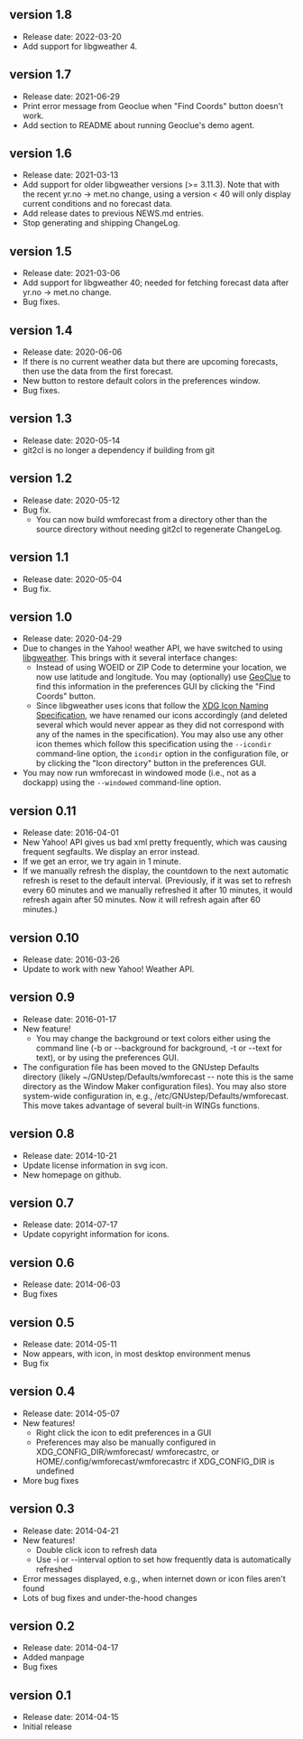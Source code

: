 version 1.8
-----------
* Release date: 2022-03-20
* Add support for libgweather 4.

version 1.7
-----------
* Release date: 2021-06-29
* Print error message from Geoclue when "Find Coords" button doesn't work.
* Add section to README about running Geoclue's demo agent.

version 1.6
-----------
* Release date: 2021-03-13
* Add support for older libgweather versions (>= 3.11.3).  Note that with the
  recent yr.no -> met.no change, using a version < 40 will only display current
  conditions and no forecast data.
* Add release dates to previous NEWS.md entries.
* Stop generating and shipping ChangeLog.

version 1.5
-----------
* Release date: 2021-03-06
* Add support for libgweather 40; needed for fetching forecast data after
  yr.no -> met.no change.
* Bug fixes.

version 1.4
-----------
* Release date: 2020-06-06
* If there is no current weather data but there are upcoming
  forecasts, then use the data from the first forecast.
* New button to restore default colors in the preferences window.
* Bug fixes.

version 1.3
-----------
* Release date: 2020-05-14
* git2cl is no longer a dependency if building from git

version 1.2
-----------
* Release date: 2020-05-12
* Bug fix.
  - You can now build wmforecast from a directory other than the source
    directory without needing git2cl to regenerate ChangeLog.

version 1.1
-----------
* Release date: 2020-05-04
* Bug fix.

version 1.0
-----------
* Release date: 2020-04-29
* Due to changes in the Yahoo! weather API, we have switched to using
  [libgweather](https://wiki.gnome.org/Projects/LibGWeather).
  This brings with it several interface changes:
  - Instead of using WOEID or ZIP Code to determine your location, we
    now use latitude and longitude.  You may (optionally) use
    [GeoClue](https://gitlab.freedesktop.org/geoclue/geoclue/-/wikis/home)
    to find this information in the preferences GUI by clicking the
    "Find Coords" button.
  - Since libgweather uses icons that follow the
    [XDG Icon Naming Specification](
     https://specifications.freedesktop.org/icon-naming-spec),
    we have renamed our icons accordingly (and deleted several which
	would never appear as they did not correspond with any of the names
	in the specification).  You may also use any other icon themes which
	follow this specification using the `--icondir` command-line
	option, the `icondir` option in the configuration file, or by
	clicking the "Icon directory" button in the preferences GUI.
* You may now run wmforecast in windowed mode (i.e., not as a dockapp)
  using the `--windowed` command-line option.

version 0.11
------------
* Release date: 2016-04-01
* New Yahoo! API gives us bad xml pretty frequently, which was causing
  frequent segfaults.  We display an error instead.
* If we get an error, we try again in 1 minute.
* If we manually refresh the display, the countdown to the next automatic
  refresh is reset to the default interval.  (Previously, if it was set to
  refresh every 60 minutes and we manually refreshed it after 10 minutes,
  it would refresh again after 50 minutes.  Now it will refresh again after
  60 minutes.)

version 0.10
------------
* Release date: 2016-03-26
* Update to work with new Yahoo! Weather API.

version 0.9
-----------
* Release date: 2016-01-17
* New feature!
  - You may change the background or text colors either using the command line
    (-b or --background for background, -t or --text for text), or by using the
    preferences GUI.
* The configuration file has been moved to the GNUstep Defaults directory
  (likely ~/GNUstep/Defaults/wmforecast -- note this is the same directory as
  the Window Maker configuration files).  You may also store system-wide
  configuration in, e.g., /etc/GNUstep/Defaults/wmforecast.  This move takes
  advantage of several built-in WINGs functions.

version 0.8
-----------
* Release date: 2014-10-21
* Update license information in svg icon.
* New homepage on github.

version 0.7
-----------
* Release date: 2014-07-17
* Update copyright information for icons.

version 0.6
-----------
* Release date: 2014-06-03
* Bug fixes

version 0.5
-----------
* Release date: 2014-05-11
* Now appears, with icon, in most desktop environment menus
* Bug fix

version 0.4
-----------
* Release date: 2014-05-07
* New features!
  - Right click the icon to edit preferences in a GUI
  - Preferences may also be manually configured in XDG_CONFIG_DIR/wmforecast/
    wmforecastrc, or HOME/.config/wmforecast/wmforecastrc if XDG_CONFIG_DIR is
    undefined
* More bug fixes

version 0.3
-----------
* Release date: 2014-04-21
* New features!
  - Double click icon to refresh data
  - Use -i or --interval option to set how frequently data is automatically
    refreshed
* Error messages displayed, e.g., when internet down or icon files aren't found
* Lots of bug fixes and under-the-hood changes

version 0.2
-----------
* Release date: 2014-04-17
* Added manpage
* Bug fixes

version 0.1
-----------
* Release date: 2014-04-15
* Initial release
